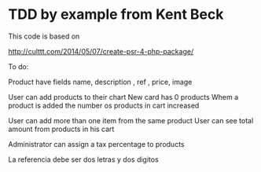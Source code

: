 TDD by example from Kent Beck
==============

This code is based on

http://culttt.com/2014/05/07/create-psr-4-php-package/

To do:

Product have fields name, description , ref , price, image


User can add products to their chart
  New card has 0 products
  Whem a product is added the number os products in cart increased

User can add more than one item from the same product
User can see total amount from products in his cart

Administrator can assign a tax percentage to products


La referencia debe ser dos letras y dos digitos


